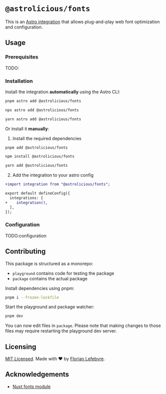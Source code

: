 # `@astrolicious/fonts`

This is an [Astro integration](https://docs.astro.build/en/guides/integrations-guide/) that allows plug-and-play web font optimization and configuration.

## Usage

### Prerequisites

TODO:

### Installation

Install the integration **automatically** using the Astro CLI:

```bash
pnpm astro add @astrolicious/fonts
```

```bash
npx astro add @astrolicious/fonts
```

```bash
yarn astro add @astrolicious/fonts
```

Or install it **manually**:

1. Install the required dependencies

```bash
pnpm add @astrolicious/fonts
```

```bash
npm install @astrolicious/fonts
```

```bash
yarn add @astrolicious/fonts
```

2. Add the integration to your astro config

```diff
+import integration from "@astrolicious/fonts";

export default defineConfig({
  integrations: [
+    integration(),
  ],
});
```

### Configuration

TODO:configuration

## Contributing

This package is structured as a monorepo:

- `playground` contains code for testing the package
- `package` contains the actual package

Install dependencies using pnpm: 

```bash
pnpm i --frozen-lockfile
```

Start the playground and package watcher:

```bash
pnpm dev
```

You can now edit files in `package`. Please note that making changes to those files may require restarting the playground dev server.

## Licensing

[MIT Licensed](https://github.com/astrolicious/fonts/blob/main/LICENSE). Made with ❤️ by [Florian Lefebvre](https://github.com/florian-lefebvre).

## Acknowledgements

- [Nuxt fonts module](https://github.com/nuxt/fonts)
